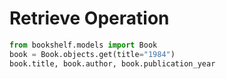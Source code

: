 # Retrieve Operation

```python
from bookshelf.models import Book
book = Book.objects.get(title="1984")
book.title, book.author, book.publication_year
